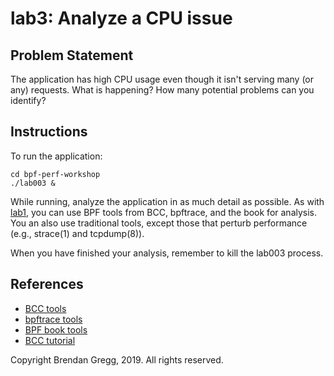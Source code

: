 # lab3: Analyze a CPU issue

## Problem Statement

The application has high CPU usage even though it isn't serving many (or any) requests. What is happening? How many potential problems can you identify?

## Instructions

To run the application:

```
cd bpf-perf-workshop
./lab003 &
```

While running, analyze the application in as much detail as possible. As with [lab1](lab1.md), you can use BPF tools from BCC, bpftrace, and the book for analysis. You an also use traditional tools, except those that perturb performance (e.g., strace(1) and tcpdump(8)).

When you have finished your analysis, remember to kill the lab003 process.

## References

- [BCC tools](https://github.com/iovisor/bcc#tools)
- [bpftrace tools](https://github.com/iovisor/bpftrace#tools)
- [BPF book tools](https://github.com/brendangregg/bpf-perf-tools-book#tools)
- [BCC tutorial](https://github.com/iovisor/bcc/blob/master/docs/tutorial.md)

Copyright Brendan Gregg, 2019. All rights reserved.
